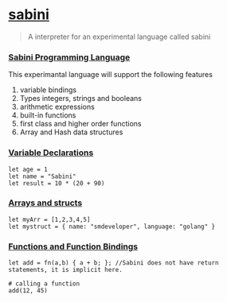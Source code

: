 # [sabini]()
> A interpreter for an experimental language called sabini

### [Sabini Programming Language](README.md )
This experimantal language will support the following features
1. variable bindings
2. Types integers, strings and booleans
3. arithmetic expressions
4. built-in functions
5. first class and higher order functions
6. Array and Hash data structures

### [Variable Declarations](README.md )
```
let age = 1
let name = "Sabini"
let result = 10 * (20 + 90)
```
### [Arrays and structs](README.md )
```
let myArr = [1,2,3,4,5]
let mystruct = { name: "smdeveloper", language: "golang" }
```
### [Functions and Function Bindings](README.md )
```
let add = fn(a,b) { a + b; }; //Sabini does not have return statements, it is implicit here.

# calling a function
add(12, 45)

```
